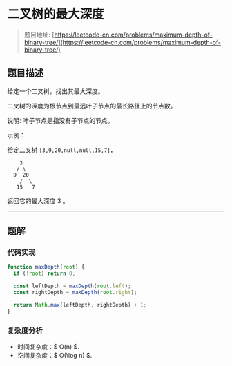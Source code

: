 # 二叉树的最大深度

> 题目地址: [https://leetcode-cn.com/problems/maximum-depth-of-binary-tree/](https://leetcode-cn.com/problems/maximum-depth-of-binary-tree/)

## 题目描述

给定一个二叉树，找出其最大深度。

二叉树的深度为根节点到最远叶子节点的最长路径上的节点数。

说明: 叶子节点是指没有子节点的节点。

示例：

给定二叉树 `[3,9,20,null,null,15,7]`，

```
    3
   / \
  9  20
    /  \
   15   7
```

返回它的最大深度 3 。

------

## 题解

### 代码实现

```js
function maxDepth(root) {
  if (!root) return 0;

  const leftDepth = maxDepth(root.left);
  const rightDepth = maxDepth(root.right);

  return Math.max(leftDepth, rightDepth) + 1;
}
```

### 复杂度分析

* 时间复杂度：$ O(n) $.
* 空间复杂度：$ O(\log n) $.
